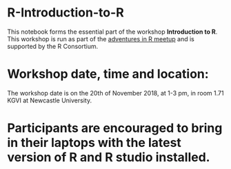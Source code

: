 # R-Introduction-to-R

This notebook forms the essential part of the workshop **Introduction to R**. This workshop is run as part of the [adventures in R meetup](https://www.meetup.com/Adventures-in-R-Meetup/) and is supported by the R Consortium. 

# Workshop date, time and location:
The workshop date is on the 20th of November 2018, at 1-3 pm, in room 1.71 KGVI at Newcastle University.

# Participants are encouraged to bring in their laptops with the latest version of R and R studio installed. 
